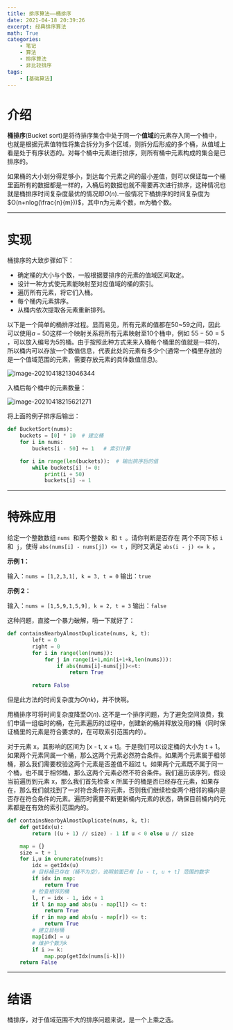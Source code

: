 ```yaml
---
title: 排序算法——桶排序
date: 2021-04-18 20:39:26
excerpt: 经典排序算法
math: True
categories:
	- 笔记
	- 算法
	- 排序算法
	- 非比较排序
tags:
	- [基础算法]
---
```


# 介绍

**桶排序**(Bucket sort)是将待排序集合中处于同一个**值域**的元素存入同一个桶中，也就是根据元素值特性将集合拆分为多个区域，则拆分后形成的多个桶，从值域上看是处于有序状态的。对每个桶中元素进行排序，则所有桶中元素构成的集合是已排序的。

如果桶的大小划分得足够小，到达每个元素之间的最小差值，则可以保证每一个桶里面所有的数据都是一样的，入桶后的数据也就不需要再次进行排序，这种情况也就是桶排序时间复杂度最优的情况即$O(n)$.一般情况下桶排序的时间复杂度为$O(n+nlog(\frac{n}{m}))$，其中n为元素个数，m为桶个数。



***



# 实现

桶排序的大致步骤如下：

* 确定桶的大小与个数，一般根据要排序的元素的值域区间取定。
* 设计一种方式使元素能映射至对应值域的桶的索引。
* 遍历所有元素，将它们入桶。
* 每个桶内元素排序。
* 从桶内依次提取各元素重新排列。



以下是一个简单的桶排序过程。显而易见，所有元素的值都在50~59之间，因此可以使用$a-50$这样一个映射关系将所有元素映射至10个桶中，例如 $55-50=5$ ，可以放入编号为5的桶。由于按照此种方式来来入桶每个桶里的值就是一样的，所以桶内可以存放一个数值信息，代表此处的元素有多少个(通常一个桶里存放的是一个值域范围的元素，需要存放元素的具体数值信息)。

![image-20210418213046344](https://gitee.com/xiubenwu/xiubenwu-images/raw/master/img/20210418BucketSort1.png)

入桶后每个桶中的元素数量：

![image-20210418215621271](https://gitee.com/xiubenwu/xiubenwu-images/raw/master/img/20210418Bucketsort2.png)

将上面的例子排序后输出：

```python
def BucketSort(nums):
    buckets = [0] * 10  # 建立桶
    for i in nums:
        buckets[i - 50] += 1   # 索引计算

    for i in range(len(buckets)):  # 输出排序后的值
        while buckets[i] != 0:
            print(i + 50)
            buckets[i] -= 1
```



***



# 特殊应用

给定一个整数数组 `nums `和两个整数 `k `和 `t `。请你判断是否存在 两个不同下标 `i` 和` j`，使得 `abs(nums[i] - nums[j]) <= t` ，同时又满足 `abs(i - j) <= k `。

**示例 1：**

输入：`nums = [1,2,3,1], k = 3, t = 0`
输出：`true`

**示例 2：**

输入：`nums = [1,5,9,1,5,9], k = 2, t = 3`
输出：`false`

这种问题，直接一个暴力破解，啪一下就好了：

```python
def containsNearbyAlmostDuplicate(nums, k, t):
        left = 0
        right = 0
        for i in range(len(nums)):
            for j in range(i+1,min(i+1+k,len(nums))):
                if abs(nums[i]-nums[j])<=t:
                    return True
        
        return False
```

但是此方法的时间复杂度为$O(nk)$，并不快啊。

用桶排序可将时间复杂度降至$O(n)$. 这不是一个排序问题，为了避免空间浪费，我们申请一组临时的桶，在元素遍历的过程中，创建新的桶并释放没用的桶（同时保证桶里的元素是符合要求的，在可取索引范围内的）。

对于元素 x，其影响的区间为 [x - t, x + t]。于是我们可以设定桶的大小为 t + 1。如果两个元素同属一个桶，那么这两个元素必然符合条件。如果两个元素属于相邻桶，那么我们需要校验这两个元素是否差值不超过 t。如果两个元素既不属于同一个桶，也不属于相邻桶，那么这两个元素必然不符合条件。我们遍历该序列，假设当前遍历到元素 x，那么我们首先检查 x 所属于的桶是否已经存在元素，如果存在，那么我们就找到了一对符合条件的元素，否则我们继续检查两个相邻的桶内是否存在符合条件的元素。遍历时需要不断更新桶内元素的状态，确保目前桶内的元素都是在有效的索引范围内的。

```python
def containsNearbyAlmostDuplicate(nums, k, t):
    def getIdx(u):
    	return ((u + 1) // size) - 1 if u < 0 else u // size

    map = {}
    size = t + 1
    for i,u in enumerate(nums):
    	idx = getIdx(u)
        # 目标桶已存在（桶不为空），说明前面已有 [u - t, u + t] 范围的数字
        if idx in map:
            return True
        # 检查相邻的桶
        l, r = idx - 1, idx + 1
        if l in map and abs(u - map[l]) <= t:
            return True
        if r in map and abs(u - map[r]) <= t:
            return True
        # 建立目标桶
        map[idx] = u
        # 维护个数为k
        if i >= k:
            map.pop(getIdx(nums[i-k]))
    return False
```

***

# 结语

桶排序，对于值域范围不大的排序问题来说，是一个上乘之选。





